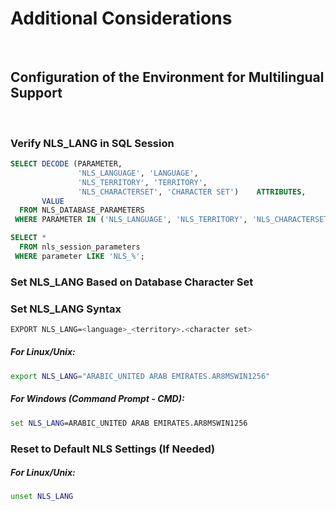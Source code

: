 # Additional Considerations

<br>

## Configuration of the Environment for Multilingual Support

<br>

### Verify NLS_LANG in SQL Session

``` sql
SELECT DECODE (PARAMETER,
               'NLS_LANGUAGE', 'LANGUAGE',
               'NLS_TERRITORY', 'TERRITORY',
               'NLS_CHARACTERSET', 'CHARACTER SET')    ATTRIBUTES,
       VALUE
  FROM NLS_DATABASE_PARAMETERS
 WHERE PARAMETER IN ('NLS_LANGUAGE', 'NLS_TERRITORY', 'NLS_CHARACTERSET');
```

``` sql
SELECT *
  FROM nls_session_parameters
 WHERE parameter LIKE 'NLS_%';
```

### Set NLS_LANG Based on Database Character Set

### Set NLS_LANG Syntax
``` bash
EXPORT NLS_LANG=<language>_<territory>.<character set>
```

##### For Linux/Unix:

``` bash
export NLS_LANG="ARABIC_UNITED ARAB EMIRATES.AR8MSWIN1256"
```

##### For Windows (Command Prompt - CMD):

``` cmd
set NLS_LANG=ARABIC_UNITED ARAB EMIRATES.AR8MSWIN1256
```

### Reset to Default NLS Settings (If Needed)

##### For Linux/Unix:

``` bash
unset NLS_LANG
```
